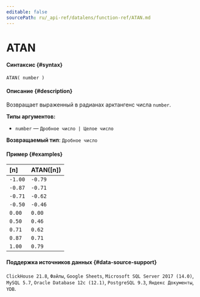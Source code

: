 ```yaml
---
editable: false
sourcePath: ru/_api-ref/datalens/function-ref/ATAN.md
---
```


# ATAN



#### Синтаксис {#syntax}


```
ATAN( number )
```

#### Описание {#description}
Возвращает выраженный в радианах арктангенс числа `number`.

**Типы аргументов:**
- `number` — `Дробное число | Целое число`


**Возвращаемый тип**: `Дробное число`

#### Пример {#examples}



| **[n]**   | **ATAN([n])**   |
|:----------|:----------------|
| `-1.00`   | `-0.79`         |
| `-0.87`   | `-0.71`         |
| `-0.71`   | `-0.62`         |
| `-0.50`   | `-0.46`         |
| `0.00`    | `0.00`          |
| `0.50`    | `0.46`          |
| `0.71`    | `0.62`          |
| `0.87`    | `0.71`          |
| `1.00`    | `0.79`          |




#### Поддержка источников данных {#data-source-support}

`ClickHouse 21.8`, `Файлы`, `Google Sheets`, `Microsoft SQL Server 2017 (14.0)`, `MySQL 5.7`, `Oracle Database 12c (12.1)`, `PostgreSQL 9.3`, `Яндекс Документы`, `YDB`.
